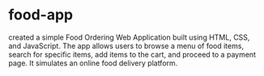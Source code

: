 # food-app
created a simple Food Ordering Web Application built using HTML, CSS, and JavaScript. The app allows users to browse a menu of food items, search for specific items, add items to the cart, and proceed to a payment page. It simulates an online food delivery platform.
